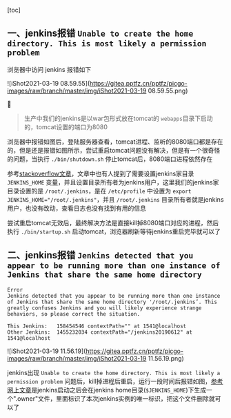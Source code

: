 [toc]



## 一、jenkins报错 `Unable to create the home directory. This is most likely a permission problem`

浏览器中访问 jenkins 报错如下

![iShot2021-03-19 08.59.55](https://gitea.pptfz.cn/pptfz/picgo-images/raw/branch/master/img/iShot2021-03-19 08.59.55.png)



> 生产中我们的jenkins是以war包形式放在tomcat的 `webapps`目录下启动的，tomcat设置的端口为8080



浏览器中报错如图后，登陆服务器查看，tomcat进程、监听的8080端口都是存在的，但是还是报错如图所示，尝试重启tomcat问题没有解决，但是有一个很奇怪的问题，当执行 `./bin/shutdown.sh` 停止tomcat后，8080端口进程依然存在

参考[stackoverflow文章](https://stackoverflow.com/questions/54670362/unable-to-create-the-home-directory-this-is-most-likely-a-permission-problem)，文章中也有人提到了需要设置jenkins家目录 `JENKINS_HOME` 变量，并且设置目录所有者为jenkins用户，这里我们的jenkins家目录设置的是 `/root/.jenkins`，是在 `/etc/profile` 中设置为 `export JENKINS_HOME="/root/.jenkins"`，并且 `/root/.jenkins` 目录所有者就是jenkins用户，也没有改动，查看日志也没有找到有用的信息

尝试重启tomcat无效后，最终解决方法是直接kill掉8080端口对应的进程，然后执行 `./bin/startup.sh` 启动tomcat，浏览器刷新等待jenkins重启完毕就可以了









## 二、jenkins报错 `Jenkins detected that you appear to be running more than one instance of Jenkins that share the same home directory`

```
Error
Jenkins detected that you appear to be running more than one instance of Jenkins that share the same home directory '/root/.jenkins’. This greatly confuses Jenkins and you will likely experience strange behaviors, so please correct the situation.

This Jenkins:	158454546 contextPath="" at 1541@localhost
Other Jenkins:	1455232034 contextPath="/jenkins20190612" at 1541@localhost
```

![iShot2021-03-19 11.56.19](https://gitea.pptfz.cn/pptfz/picgo-images/raw/branch/master/img/iShot2021-03-19 11.56.19.png)



jenkins出现 `Unable to create the home directory. This is most likely a permission problem` 问题后，kill掉进程后重启，运行一段时间后报错如图，[参考网上文章](https://my.oschina.net/xueyi28/blog/1541704)是jenkins启动之后会在jenkins home目录(`$JENKINS_HOME`)下生成一个".owner"文件，里面标识了本次jenkins实例的唯一标识，把这个文件删除就可以了

